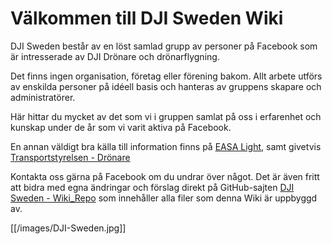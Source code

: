 # Välkommen till DJI Sweden Wiki

DJI Sweden består av en löst samlad grupp av personer på Facebook som är intresserade av DJI Drönare och drönarflygning.

Det finns ingen organisation, företag eller förening bakom. Allt arbete utförs av enskilda personer på idéell basis och hanteras av gruppens skapare och administratörer.

Här hittar du mycket av det som vi i gruppen samlat på oss i erfarenhet och kunskap under de år som vi varit aktiva på Facebook.

En annan väldigt bra källa till information finns på [EASA Light](https://www.easa.europa.eu/sv/light/topics/drones), samt givetvis [Transportstyrelsen - Drönare](https://www.transportstyrelsen.se/dronare)

Kontakta oss gärna på Facebook om du undrar över något. Det är även fritt att bidra med egna ändringar och förslag direkt på GitHub-sajten [DJI Sweden - Wiki_Repo](https://github.com/DJI-Sweden/wiki_repo) som innehåller alla filer som denna Wiki är uppbyggd av.

[[/images/DJI-Sweden.jpg]]
